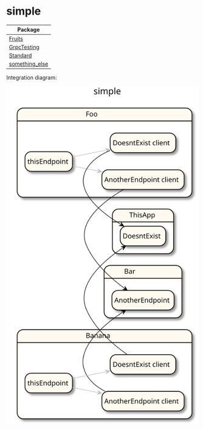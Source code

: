 
# simple

| Package |
| - | 
[Fruits](Fruits/README.md)|
[GrpcTesting](GrpcTesting/README.md)|
[Standard](Standard/README.md)|
[something_else](something_else/README.md)|

Integration diagram:

![alt text](simple.svg)
